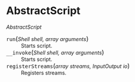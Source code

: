 # AbstractScript

*AbstractScript*

<dl>
  <dt><tt>run</tt><big>(</big><em>Shell shell, array arguments</em><big>)</big></dt>
  <dd>Starts script.</dd>
  <dt><tt>__invoke</tt><big>(</big><em>Shell shell, array arguments</em><big>)</big></dt>
  <dd>Starts script.</dt>
  <dt><tt>registerStreams</tt><big>(</big><em>array streams, InputOutput io</em><big>)</big></dt>
  <dd>Registers streams.</dd>
</dl>
